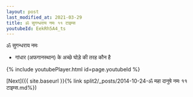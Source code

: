 ```yaml
---
layout: post
last_modified_at: 2021-03-29
title: ॐ सुगन्धराय नमः ११ टाइम्स
youtubeId: EekRh5A4_ts
---
```

 
 
 ॐ सुगन्धराय नमः  
 
 -  गांधार (अफगानस्थान) के अच्छे घोड़े की तरह कौन है 
 
  
 
  
 
 
 
 
 
 


{% include youtubePlayer.html id=page.youtubeId %}
 
[Next]({{ site.baseurl }}{% link  split2/_posts/2014-10-24-ॐ महा दानुषे नमः ११ टाइम्स.md%})
 
